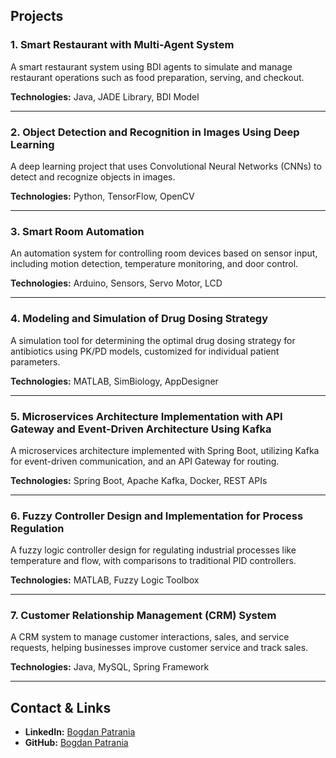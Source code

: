 ## Projects

### 1. **Smart Restaurant with Multi-Agent System**
   A smart restaurant system using BDI agents to simulate and manage restaurant operations such as food preparation, serving, and checkout.

   **Technologies:** Java, JADE Library, BDI Model

---

### 2. **Object Detection and Recognition in Images Using Deep Learning**
   A deep learning project that uses Convolutional Neural Networks (CNNs) to detect and recognize objects in images.

   **Technologies:** Python, TensorFlow, OpenCV

---

### 3. **Smart Room Automation**
   An automation system for controlling room devices based on sensor input, including motion detection, temperature monitoring, and door control.

   **Technologies:** Arduino, Sensors, Servo Motor, LCD

---

### 4. **Modeling and Simulation of Drug Dosing Strategy**
   A simulation tool for determining the optimal drug dosing strategy for antibiotics using PK/PD models, customized for individual patient parameters.

   **Technologies:** MATLAB, SimBiology, AppDesigner

---

### 5. **Microservices Architecture Implementation with API Gateway and Event-Driven Architecture Using Kafka**
   A microservices architecture implemented with Spring Boot, utilizing Kafka for event-driven communication, and an API Gateway for routing.

   **Technologies:** Spring Boot, Apache Kafka, Docker, REST APIs

---

### 6. **Fuzzy Controller Design and Implementation for Process Regulation**
   A fuzzy logic controller design for regulating industrial processes like temperature and flow, with comparisons to traditional PID controllers.

   **Technologies:** MATLAB, Fuzzy Logic Toolbox

---

### 7. **Customer Relationship Management (CRM) System**
   A CRM system to manage customer interactions, sales, and service requests, helping businesses improve customer service and track sales.

   **Technologies:** Java, MySQL, Spring Framework

---

## Contact & Links

- **LinkedIn:** [Bogdan Patrania](https://www.linkedin.com/in/bogdan-patrania-b46747287/)
- **GitHub:** [Bogdan Patrania](https://github.com/Dgdnen)
